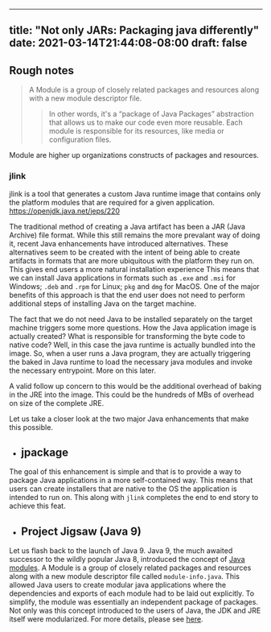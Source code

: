 
---
title: "Not only JARs: Packaging java differently"
date: 2021-03-14T21:44:08-08:00
draft: false
---


## Rough notes

> A Module is a group of closely related packages and resources along with a new module descriptor file.
>> In other words, it's a “package of Java Packages” abstraction that allows us to make our code even more reusable.
>> Each module is responsible for its resources, like media or configuration files.

Module are higher up organizations constructs of packages and resources.

### jlink

jlink is a tool that generates a custom Java runtime image that contains only the platform modules that are required for a given application. https://openjdk.java.net/jeps/220


The traditional method of creating a Java artifact has been a JAR (Java Archive) file format. While this still remains the more prevalant way of doing it, recent Java enhancements have introduced alternatives. These alternatives seem to be created with the intent of being able to create artifacts in formats that are more ubiquitous with the platform they run on. This gives end users a more natural installation experience
This means that we can install Java applications in formats such as `.exe` and `.msi` for Windows; `.deb` and `.rpm` for Linux; `pkg` and `dmg` for MacOS. One of the major benefits of this approach is that the end user does not need to perform additional steps of installing Java on the target machine.

The fact that we do not need Java to be installed separately on the target machine triggers some more questions. How the Java application image is actually created? What is responsible for transforming the byte code to native code? Well, in this case the java runtime is actually bundled into the image. So, when a user runs a Java program, they are actually triggering the baked in Java runtime to load the necessary java modules and invoke the necessary entrypoint. More on this later.

A valid follow up concern to this would be the additional overhead of baking in the JRE into the image. This could be the hundreds of MBs of overhead on size of the complete JRE.

Let us take a closer look at the two major Java enhancements that make this possible.

- ## jpackage

The goal of this enhancement is simple and that is to provide a way to package Java applications in a more self-contained way. This means that users can create installers that are native to the OS the application is intended to run on.
This along with `jlink` completes the end to end story to achieve this feat.

- ## Project Jigsaw (Java 9)

Let us flash back to the launch of Java 9. Java 9, the much awaited successor to the wildly popular Java 8, introduced the concept of [Java modules](https://openjdk.java.net/jeps/261). A Module is a group of closely related packages and resources along with a new module descriptor file called `module-info.java`. This allowed Java users to create modular java applications where the dependencies and exports of each module had to be laid out explicitly. To simplify, the module was essentially an independent package of packages.
Not only was this concept introduced to the users of Java, the JDK and JRE itself were modularized. For more details, please see [here](https://openjdk.java.net/jeps/220).

